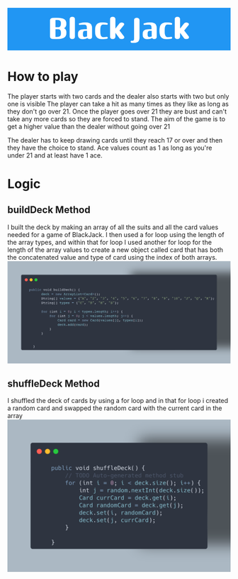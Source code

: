 ![Black Jack Banner](https://github.com/mako128/BlackJack/blob/main/markdown%20images/Black_Jack.png)

# How to play

The player starts with two cards and the dealer also starts with two but only one is visible
The player can take a hit as many times as they like as long as they don't go over 21.
Once the player goes over 21 they are bust and can't take any more cards so they are forced to stand.
The aim of the game is to get a higher value than the dealer without going over 21

The dealer has to keep drawing cards until they reach 17 or over and then they have the choice to stand.  Ace values count as 1 as long as you're under 21 and at least have 1 ace.

# Logic

## buildDeck Method

I built the deck by making an array of all the suits and all the card values needed for a game of BlackJack.
I then used a for loop using the length of the array types, and within that for loop I used another for loop for the length of the array values to create a new object called card that has both the concatenated value and type of card using the index of both arrays.
![buildDeckSnippet](https://github.com/mako128/BlackJack/blob/main/markdown%20images/buildDeckSnippet.png)

## shuffleDeck Method

I shuffled the deck of cards by using a for loop and in that for loop i created a random card and swapped the random card with the current card in the array
![buildDeckSnippet](https://github.com/mako128/BlackJack/blob/main/markdown%20images/shuffleDeckSnippet.png)
